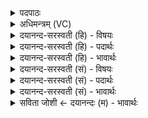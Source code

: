 <details><summary>पदपाठः</summary>

अ॒पाम्। पृ॒ष्ठम्। अ॒सि॒। योनिः॑। अ॒ग्नेः। स॒मु॒द्रम्। अ॒भितः॑। पिन्व॑मानम्। वर्ध॑मानः। म॒हान्। आ। च॒। पुष्क॑रे। दि॒वः। मात्र॑या। व॒रि॒म्णा। प्र॒थ॒स्व॒। २।
</details>

<details><summary>अधिमन्त्रम् (VC)</summary>

- अग्निर्देवता
- वत्सार ऋषिः
- विराट् त्रिष्टुप्
- धैवतः
</details>

<details><summary>दयानन्द-सरस्वती (हि) - विषयः</summary>

अब परमेश्वर की उपासना का विषय अगले मन्त्र में कहा है ॥
</details>

<details><summary>दयानन्द-सरस्वती (हि) - पदार्थः</summary>

पदार्थान्वयभाषाः -  हे विद्वान् पुरुष ! जो तू (अभितः) सब ओर से (अपाम्) सर्वत्र व्यापक परमेश्वर आकाश दिशा बिजुली और प्राणों वा जलों के (पृष्ठम्) अधिकरण (समुद्रम्) आकाश के समान सागर (पिन्वमानम्) सींचते हुए समुद्र को (अग्नेः) बिजुली आदि अग्नि के (योनिः) कारण (दिवः) प्रकाशित पदार्थों का (मात्रया) निर्माण करनेहारी बुद्धि से (पुष्करे) हृदयरूप अन्तरिक्ष में (वर्धमानः) उन्नति को प्राप्त हुए (च) और (महान्) सब श्रेष्ठ वा सब के पूज्य (असि) हो, सो आप हमारे लिये (वरिम्णा) व्यापकशक्ति से (आ, प्रथस्व) प्रसिद्ध हूजिये ॥२ ॥
</details>

<details><summary>दयानन्द-सरस्वती (हि) - भावार्थः</summary>

भावार्थभाषाः -  मनुष्यों को जिस सत्, चित् और आनन्दस्वरूप, सब जगत् का रचने हारा, सर्वत्र व्यापक, सब से उत्तम और सर्वशक्तिमान् ब्रह्म की उपासना से सम्पूर्ण विद्यादि अनन्त गुण प्राप्त होते हैं, उसका सेवन क्यों न करना चाहिये ॥२ ॥
</details>

<details><summary>दयानन्द-सरस्वती (सं) - विषयः</summary>

अथ परमेश्वरोपासनाविषयमाह ॥
</details>

<details><summary>दयानन्द-सरस्वती (सं) - पदार्थः</summary>

पदार्थान्वयभाषाः -  हे विद्वन् ! यस्त्वमभितोऽपां पृष्ठं समुद्रं पिन्वमानमग्नेर्योनिर्दिवो मात्रया पुष्करे वर्धमानो महाँश्चासि सोऽस्मासु वरिम्णाऽऽप्रथस्व ॥२ ॥
</details>

<details><summary>दयानन्द-सरस्वती (सं) - भावार्थः</summary>

भावार्थभाषाः -  मनुष्यैर्यत् सच्चिदानन्दस्वरूपमखिलस्य जगतो निर्मातृ सर्वत्राभिव्याप्तं सर्वेभ्यो वरं सर्वशक्तिमद् ब्रह्मैवोपास्य सकलविद्याः प्राप्यन्ते, तत् कथं न सेवितव्यं स्यात् ॥२ ॥
</details>

<details><summary>सविता जोशी ← दयानन्दः (म) - भावार्थः</summary>

भावार्थभाषाः -  सत् चित् आनंदस्वरूप, सृष्टिकर्ता, सर्वव्यापक, सर्वश्रेष्ठ, सर्वशक्तिमान, ब्रह्माची उपासना करून माणसांना जर संपूर्ण विद्या इत्यादी अनंत गुण प्राप्त होतात, तर त्याची भक्ती का करू नये?
</details>